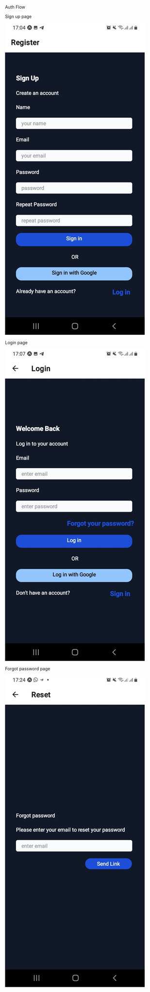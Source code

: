 Auth Flow

Sign up page

![signup](assets/signup.jpg)

Login page

![Login](assets/login.jpg)

Forgot password page

![Reset](assets/Reset.jpg)
